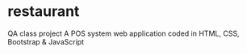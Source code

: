 # restaurant
QA class project
A POS system web application coded in HTML, CSS, Bootstrap & JavaScript 

